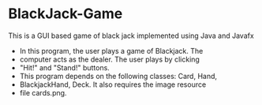 # BlackJack-Game
This is a GUI based game of black jack implemented using Java and Javafx
* In this program, the user plays a game of Blackjack.  The
 * computer acts as the dealer.  The user plays by clicking
 * "Hit!" and "Stand!" buttons.
 * This program depends on the following classes:  Card, Hand,
 * BlackjackHand, Deck.  It also requires the image resource
 * file cards.png.
